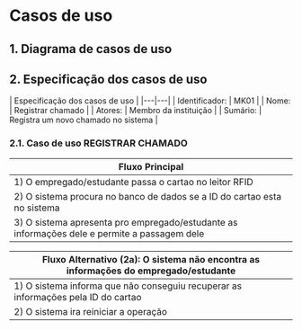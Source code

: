 # Casos de uso

## 1. Diagrama de casos de uso




## 2. Especificação dos casos de uso

| Especificação dos casos de uso |
|---|---|
| Identificador: | MK01              |
| Nome:          | Registrar chamado |
| Atores:        | Membro da instituição |
| Sumário:       | Registra um novo chamado no sistema |

### 2.1. Caso de uso **REGISTRAR CHAMADO**

| Fluxo Principal |
|---|
| 1) O empregado/estudante passa o cartao no leitor RFID |
| 2) O sistema procura no banco de dados se a ID do cartao esta no sistema                   |
| 3) O sistema apresenta pro empregado/estudante as informações dele e permite a passagem dele |

| Fluxo Alternativo (2a): O sistema não encontra as informações do empregado/estudante |
|---|
| 1) O sistema informa que não conseguiu recuperar as informações pela ID do cartao |
| 2) O sistema ira reiniciar a operação | 




